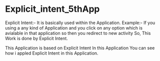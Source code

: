 # Explicit_intent_5thApp

Explicit Intent:- It is basically used within the Application.
Example:- If you using a any kind of Application and you click on any option which is avialable in 
that application so then you redirect to new activity So, This Work is done by Explicit Intent.

This Application is based on Explicit Intent
In this Application You can see how i appled Explicit Intent in this Application.

